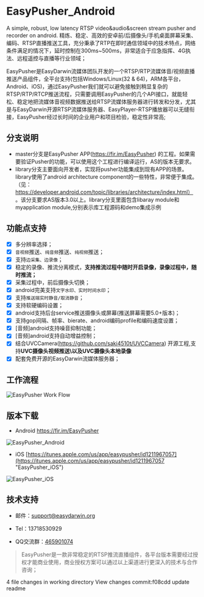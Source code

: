 # EasyPusher_Android
 
A simple, robust, low latency RTSP video&audio&screen stream pusher and recorder on android. 精炼、稳定、高效的安卓前/后摄像头/手机桌面屏幕采集、编码、RTSP直播推送工具，充分秉承了RTP在即时通信领域中的技术特点，网络条件满足的情况下，延时控制在300ms~500ms，非常适合于应急指挥、4G执法、远程遥控与直播等行业领域；
 
EasyPusher是EasyDarwin流媒体团队开发的一个RTSP/RTP流媒体音/视频直播推送产品组件，全平台支持(包括Windows/Linux(32 & 64)，ARM各平台，Android、iOS)，通过EasyPusher我们就可以避免接触到稍显复杂的RTSP/RTP/RTCP推送流程，只需要调用EasyPusher的几个API接口，就能轻松、稳定地把流媒体音视频数据推送给RTSP流媒体服务器进行转发和分发，尤其是与EasyDarwin开源RTSP流媒体服务器、EasyPlayer-RTSP播放器可以无缝衔接，EasyPusher经过长时间的企业用户和项目检验，稳定性非常高;
 
## 分支说明 ##
 
- master分支是EasyPusher APP(https://fir.im/EasyPusher) 的工程。如果需要验证Pusher的功能，可以使用这个工程进行编译运行，AS的版本无要求。
- library分支主要面向开发者，实现将pusher功能集成到现有APP的场景。library使用了android architecture component的一些特性，非常便于集成。（见：https://developer.android.com/topic/libraries/architecture/index.html） 。该分支要求AS版本3.0以上。library分支里面包含libaray module和myapplication module,分别表示库工程源码和demo集成示例
 
## 功能点支持 ##
 
- [x] 多分辨率选择；
- [x] `音视频`推送、`纯音频`推送、`纯视频`推送；
- [x] 支持`边采集、边录像`；
- [x] 稳定的录像、推流分离模式，**支持推流过程中随时开启录像，录像过程中，随时推流；**
- [x] 采集过程中，前后摄像头切换；
- [x] android完美支持`文字水印、实时时间水印`；
- [x] 支持`推送端实时静音/取消静音`；
- [x] 支持软硬编码设置；
- [x] android支持后台service推送摄像头或屏幕(推送屏幕需要5.0+版本)；
- [x] 支持gop间隔、帧率、bierate、android编码profile和编码速度设置；
- [x] [音频]android支持噪音抑制功能；
- [x] [音频]android支持自动增益控制；
- [x] 结合UVCCamera(https://github.com/saki4510t/UVCCamera) 开源工程,支持**UVC摄像头视频推送\以及UVC摄像头本地录像**
- [x] 配套免费开源的EasyDarwin流媒体服务器；
 
## 工作流程 ##
 
![EasyPusher Work Flow](http://www.easydarwin.org/github/images/easypusher/easypusher_android_workfolw.png)
 
## 版本下载 ##
 
- Android [https://fir.im/EasyPusher ](https://fir.im/EasyPusher "EasyPusher_Android")
 
![EasyPusher_Android](http://www.easydarwin.org/skin/bs/images/app/EasyPusher_AN.png)
 
- iOS [https://itunes.apple.com/us/app/easypusher/id1211967057](https://itunes.apple.com/us/app/easypusher/id1211967057 "EasyPusher_iOS")
 
![EasyPusher_iOS](http://www.easydarwin.org/skin/bs/images/app/EasyPusher_iOS.png)
 
 
## 技术支持 ##
 
- 邮件：[support@easydarwin.org](mailto:support@easydarwin.org) 
 
- Tel：13718530929
 
- QQ交流群：[465901074](http://jq.qq.com/?_wv=1027&k=2G045mo "EasyPusher & EasyRTSPClient")
 
> EasyPusher是一款非常稳定的RTSP推流直播组件，各平台版本需要经过授权才能商业使用，商业授权方案可以通过以上渠道进行更深入的技术与合作咨询；
 
4 file changes in working directory
View changes
commit:f08cdd
update readme
